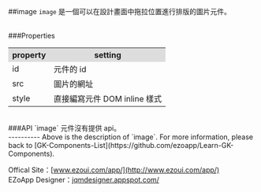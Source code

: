 ##image
`image` 是一個可以在設計畫面中拖拉位置進行排版的圖片元件。  

<br/>
###Properties
<table>

<tr>
<th style="background:#ddd;">property</th>
<th style="background:#ddd;">setting</th>
</tr>

<tr>
<td>id</td>
<td>元件的 id</td>
</tr>

<tr>
<td>src</td>
<td>圖片的網址</td>
</tr>

<tr>
<td>style</td>
<td>直接編寫元件 DOM inline 樣式</td>
</tr>

</table>

<br/>
###API
`image` 元件沒有提供 api。


<br/>
----------
Above is the description of `image`. For more information, please back to [GK-Components-List](https://github.com/ezoapp/Learn-GK-Components).

Offical Site：[www.ezoui.com/app/](http://www.ezoui.com/app/)  
EZoApp Designer：[jqmdesigner.appspot.com/](http://jqmdesigner.appspot.com/)





